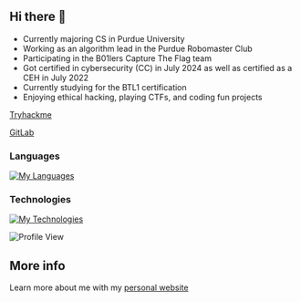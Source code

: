 ## Hi there 👋

- Currently majoring CS in Purdue University
- Working as an algorithm lead in the Purdue Robomaster Club
- Participating in the B01lers Capture The Flag team
- Got certified in cybersecurity (CC) in July 2024 as well as certified as a CEH in July 2022
- Currently studying for the BTL1 certification
- Enjoying ethical hacking, playing CTFs, and coding fun projects

[Tryhackme](https://tryhackme.com/p/acezxn)

[GitLab](https://gitlab.com/acezxn)
 
### Languages
[![My Languages](https://skillicons.dev/icons?i=c,cpp,python,java,html,css,js,bash)](https://skillicons.dev)

### Technologies
[![My Technologies](https://skillicons.dev/icons?i=ros,react,electron,nodejs,django,firebase,postgresql,git,docker)](https://skillicons.dev)

![Profile View](https://komarev.com/ghpvc/?username=acezxn)

## More info
Learn more about me with my [personal website](https://acezxn.me/)


